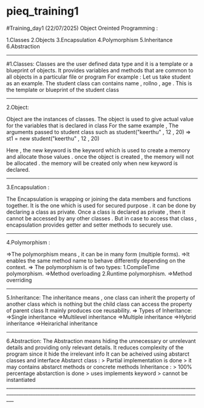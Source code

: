 # pieq_training1


#Training_day1 (22/07/2025)
Object Oreinted Programming :

1.Classes
2.Objects
3.Encapsulation
4.Polymorphism
5.Inheritance
6.Abstraction

*******************************************************************************************************************************************************************


#1.Classes:
    Classes are the user defined data type and it is a template or a blueprint of objects.
    It provides variables and methods that are common to all objects in a particular file or program
For example : Let us take student as an example.
The student class can contains name , rollno , age . This is the template or blueprint of the student class

_____________________________________________________________________________________________________________________________________________________________

2.Object:

   Object are the instances of classes. The object is used to give actual value for the variables that is declared in class 
For the same example , The arguments passed to student class such as student("keerthu" , 12 , 20) 
=> st1 = new  student("keerthu" , 12 , 20) 

Here , the new keyword is the keyword which is used to create a memory and allocate those values .
once the object is created , the memory will not be allocated . the memory will be created only when new keyword is declared.

_________________________________________________________________________________________________________________________________________________________________

3.Encapsulation :

   The Encapsulation is wrapping or joining the data members and functions together.
   It is the one which is used for secured purpose . it can be done by declaring a class as private.
   Once a class is declared as private , then it cannot be accessed by any other classes . 
   But in case to access that class , encapsulation provides getter and setter methods to securely use.

 _______________________________________________________________________________________________________________________________________________________________
  
4.Polymorphism :

  =>The polymorphism means , it can be in many form (multiple forms).
  =>It enables the same method name to behave differently depending on the context.
  => The polymorphism is of two types:
          1.CompileTime polymorphism.
                      =>Method overloading
          2.Runtime polymorphism.
                      =>Method overriding

_________________________________________________________________________________________________________________________________________________________________                      

5.Inheritance:
    The inheritance means , one class can inherit the property of another class which is nothing but the child class can access the property of parent class 
    It mainly produces coe reusability.
    => Types of Inheritance:
           =>Single inheritance
           =>Multilevel inheritance
           =>Multiple inheritance
           =>Hybrid inheritance
           =>Heirarichal inheritance

____________________________________________________________________________________________________________________________________________________________________

6.Abstraction:
  The Abstraction means hiding the unnecessary or unrelevant details and providing only relevant details.
  It reduces complexity of the program since it hide the irrelevant info
  It can be acheived using abstarct classes and interface
  Abstarct class :
    > Partial implementation is done 
    > it may contains abstarct methods or concrete methods
  Inheritance :
    > 100% percentage abstarction is done
    > uses implements keyword
    > cannot be instantiated
    _______________________________________________________________________________________________________________________________________________________________

